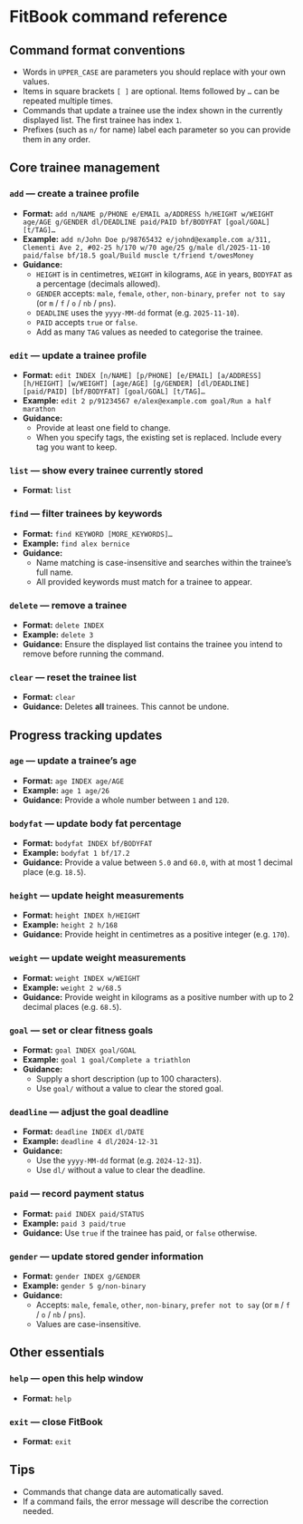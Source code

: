 # FitBook command reference

## Command format conventions
- Words in `UPPER_CASE` are parameters you should replace with your own values.
- Items in square brackets `[ ]` are optional. Items followed by `…` can be repeated multiple times.
- Commands that update a trainee use the index shown in the currently displayed list. The first trainee has index `1`.
- Prefixes (such as `n/` for name) label each parameter so you can provide them in any order.

## Core trainee management
### `add` — create a trainee profile
- **Format:** `add n/NAME p/PHONE e/EMAIL a/ADDRESS h/HEIGHT w/WEIGHT age/AGE g/GENDER dl/DEADLINE paid/PAID bf/BODYFAT [goal/GOAL] [t/TAG]…`
- **Example:** `add n/John Doe p/98765432 e/johnd@example.com a/311, Clementi Ave 2, #02-25 h/170 w/70 age/25 g/male dl/2025-11-10 paid/false bf/18.5 goal/Build muscle t/friend t/owesMoney`
- **Guidance:**
    - `HEIGHT` is in centimetres, `WEIGHT` in kilograms, `AGE` in years, `BODYFAT` as a percentage (decimals allowed).
    - `GENDER` accepts: `male`, `female`, `other`, `non-binary`, `prefer not to say` (or `m` / `f` / `o` / `nb` / `pns`).
    - `DEADLINE` uses the `yyyy-MM-dd` format (e.g. `2025-11-10`).
    - `PAID` accepts `true` or `false`.
    - Add as many `TAG` values as needed to categorise the trainee.

### `edit` — update a trainee profile
- **Format:** `edit INDEX [n/NAME] [p/PHONE] [e/EMAIL] [a/ADDRESS] [h/HEIGHT] [w/WEIGHT] [age/AGE] [g/GENDER] [dl/DEADLINE] [paid/PAID] [bf/BODYFAT] [goal/GOAL] [t/TAG]…`
- **Example:** `edit 2 p/91234567 e/alex@example.com goal/Run a half marathon`
- **Guidance:**
    - Provide at least one field to change.
    - When you specify tags, the existing set is replaced. Include every tag you want to keep.

### `list` — show every trainee currently stored
- **Format:** `list`

### `find` — filter trainees by keywords
- **Format:** `find KEYWORD [MORE_KEYWORDS]…`
- **Example:** `find alex bernice`
- **Guidance:**
    - Name matching is case-insensitive and searches within the trainee’s full name.
    - All provided keywords must match for a trainee to appear.

### `delete` — remove a trainee
- **Format:** `delete INDEX`
- **Example:** `delete 3`
- **Guidance:** Ensure the displayed list contains the trainee you intend to remove before running the command.

### `clear` — reset the trainee list
- **Format:** `clear`
- **Guidance:** Deletes **all** trainees. This cannot be undone.

## Progress tracking updates
### `age` — update a trainee’s age
- **Format:** `age INDEX age/AGE`
- **Example:** `age 1 age/26`
- **Guidance:** Provide a whole number between `1` and `120`.

### `bodyfat` — update body fat percentage
- **Format:** `bodyfat INDEX bf/BODYFAT`
- **Example:** `bodyfat 1 bf/17.2`
- **Guidance:** Provide a value between `5.0` and `60.0`, with at most 1 decimal place (e.g. `18.5`).

### `height` — update height measurements
- **Format:** `height INDEX h/HEIGHT`
- **Example:** `height 2 h/168`
- **Guidance:** Provide height in centimetres as a positive integer (e.g. `170`).

### `weight` — update weight measurements
- **Format:** `weight INDEX w/WEIGHT`
- **Example:** `weight 2 w/68.5`
- **Guidance:** Provide weight in kilograms as a positive number with up to 2 decimal places (e.g. `68.5`).

### `goal` — set or clear fitness goals
- **Format:** `goal INDEX goal/GOAL`
- **Example:** `goal 1 goal/Complete a triathlon`
- **Guidance:**
    - Supply a short description (up to 100 characters).
    - Use `goal/` without a value to clear the stored goal.

### `deadline` — adjust the goal deadline
- **Format:** `deadline INDEX dl/DATE`
- **Example:** `deadline 4 dl/2024-12-31`
- **Guidance:**
    - Use the `yyyy-MM-dd` format (e.g. `2024-12-31`).
    - Use `dl/` without a value to clear the deadline.

### `paid` — record payment status
- **Format:** `paid INDEX paid/STATUS`
- **Example:** `paid 3 paid/true`
- **Guidance:** Use `true` if the trainee has paid, or `false` otherwise.

### `gender` — update stored gender information
- **Format:** `gender INDEX g/GENDER`
- **Example:** `gender 5 g/non-binary`
- **Guidance:**
    - Accepts: `male`, `female`, `other`, `non-binary`, `prefer not to say` (or `m` / `f` / `o` / `nb` / `pns`).
    - Values are case-insensitive.

## Other essentials
### `help` — open this help window
- **Format:** `help`

### `exit` — close FitBook
- **Format:** `exit`

## Tips
- Commands that change data are automatically saved.
- If a command fails, the error message will describe the correction needed.